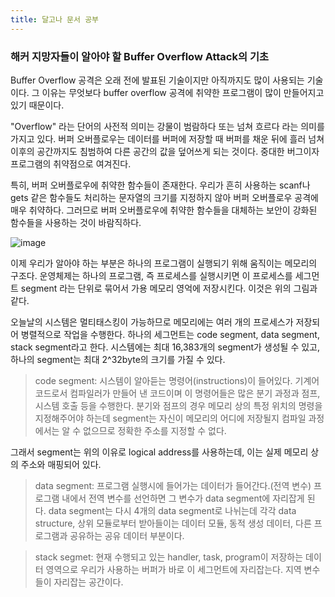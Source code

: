 ```yaml
---
title: 달고나 문서 공부
---
```


### 해커 지망자들이 알아야 할 Buffer Overflow Attack의 기초


Buffer Overflow 공격은 오래 전에 발표된 기술이지만 아직까지도 많이 사용되는 기술이다. 그 이유는 무엇보다 buffer overflow 공격에 취약한 프로그램이 많이 만들어지고 있기 때문이다.

"Overflow" 라는 단어의 사전적 의미는 강물이 범람하다 또는 넘쳐 흐르다 라는 의미를 가지고 있다. 버퍼 오버플로우는 데이터를 버퍼에 저장할 때 버퍼를 채운 뒤에 흘러 넘쳐 이후의 공간까지도 침범하여 다른 공간의 값을 덮어쓰게 되는 것이다. 중대한 버그이자 프로그램의 취약점으로 여겨진다.

특히, 버퍼 오버플로우에 취약한 함수들이 존재한다. 우리가 흔히 사용하는 scanf나 gets 같은 함수들도 처리하는 문자열의 크기를 지정하지 않아 버퍼 오버플로우 공격에 매우 취약하다. 그러므로 버퍼 오버플로우에 취약한 함수들을 대체하는 보안이 강화된 함수들을 사용하는 것이 바람직하다.

![image](https://user-images.githubusercontent.com/69578124/92227991-1d4fa580-eee2-11ea-9b56-c990aaf8664d.png)

이제 우리가 알아야 하는 부분은 하나의 프로그램이 실행되기 위해 움직이는 메모리의 구조다. 운영체제는 하나의 프로그램, 즉 프로세스를 실행시키면 이 프로세스를 세그먼트 segment 라는 단위로 묶어서 가용 메모리 영억에 저장시킨다. 이것은 위의 그림과 같다.

오늘날의 시스템은 멀티태스킹이 가능하므로 메모리에는 여러 개의 프로세스가 저장되어 병렬적으로 작업을 수행한다. 하나의 세그먼트는 code segment, data segment, stack segment라고 한다. 시스템에는 최대 16,383개의 segment가 생성될 수 있고, 하나의 segment는 최대 2^32byte의 크기를 가질 수 있다.

> code segment:
시스템이 알아듣는 명령어(instructions)이 들어있다. 기계어 코드로서 컴파일러가 만들어 낸 코드이며 이 명령어들은 많은 분기 과정과 점프, 시스템 호출 등을 수행한다.
 분기와 점프의 경우 메모리 상의 특정 위치의 명령을 지정해주어야 하는데 segment는 자신이 메모리의 어디에 저장될지 컴파일 과정에서는 알 수 없으므로 정확한 주소를 지정할 수 없다.

그래서 segment는 위의 이유로 logical address를 사용하는데, 이는 실제 메모리 상의 주소와 매핑되어 있다.

> data segment:
프로그램 실행시에 들어가는 데이터가 들어간다.(전역 변수) 프로그램 내에서 전역 변수를 선언하면 그 변수가 data segment에 자리잡게 된다. data segment는 다시 4개의 data segment로 나뉘는데 각각 data structure, 상위 모듈로부터 받아들이는 데이터 모듈, 동적 생성 데이터, 다른 프로그램과 공유하는 공유 데이터 부분이다.

> stack segmet:
현재 수행되고 있는 handler, task, program이 저장하는 데이터 영역으로 우리가 사용하는 버퍼가 바로 이 세그먼트에 자리잡는다. 지역 변수들이 자리잡는 공간이다. 




